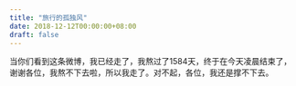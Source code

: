 ```yaml
---
title: "旅行的孤独风"
date: 2018-12-12T00:00:00+08:00
draft: false
---
```


当你们看到这条微博，我已经走了，我熬过了1584天，终于在今天凌晨结束了，谢谢各位，我熬不下去啦，所以我走了。对不起，各位，我还是撑不下去。